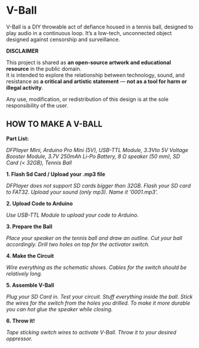 # V-Ball




V-Ball is a DIY throwable act of defiance housed in a tennis ball, designed to play audio in a continuous loop. It’s a low-tech, unconnected object designed against censorship and surveillance.

**DISCLAIMER**

This project is shared as **an open-source artwork and educational resource** in the public domain.  
It is intended to explore the relationship between technology, sound, and resistance as **a critical and artistic statement** — **not as a tool for harm or illegal activity**.

Any use, modification, or redistribution of this design is at the sole responsibility of the user.


## HOW TO MAKE A V-BALL





**Part List:**

*DFPlayer Mini, Arduino Pro Mini (5V), USB-TTL Module, 3.3Vto 5V Voltage Booster Module, 3.7V 250mAh Li-Po Battery, 8 Ω speaker (50 mm), SD Card (< 32GB), Tennis Ball*

  

**1. Flash Sd Card / Upload your .mp3 file**

  

*DFPlayer does not support SD cards bigger than 32GB. Flash your SD card to FAT32. Upload your sound (only mp3). Name it ‘0001.mp3’.*

  

**2. Upload Code to Arduino**

  

*Use USB-TTL Module to upload your code to Arduino.*

  


**3. Prepare the Ball**

  

*Place your speaker on the tennis ball and draw an outline. Cut your ball accordingly. Drill two holes on top for the activator switch.*

  
  
  
  
  
  
  

**4. Make the Circuit**

  

*Wire everything as the schematic shows. Cables for the switch should be relatively long.*

  

**5. Assemble V-Ball**

  

*Plug your SD Card in. Test your circuit. Stuff everything inside the ball. Stick the wires for the switch from the holes you drilled. To make it more durable you can hot glue the speaker while closing.*

  



**6. Throw it!**

  

*Tape sticking switch wires to activate V-Ball. Throw it to your desired oppressor.*

  

  
